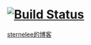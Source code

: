 # [![Build Status](https://travis-ci.org/sternelee/sterne.me.svg?branch=master)](https://travis-ci.org/sternelee/sterne.me)

[sternelee的博客](http://sternelee.github.io)
